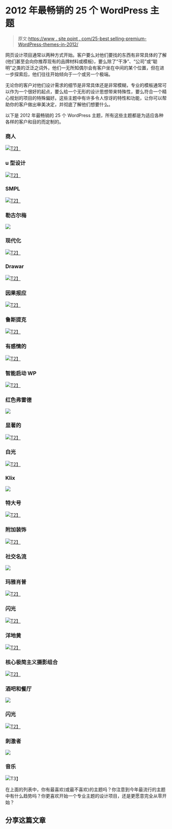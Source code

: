 # 2012 年最畅销的 25 个 WordPress 主题

> 原文:[https://www . site point . com/25-best selling-premium-WordPress-themes-in-2012/](https://www.sitepoint.com/25-bestselling-premium-wordpress-themes-in-2012/)

网页设计项目通常以两种方式开始。客户要么对他们要找的东西有非常具体的了解(他们甚至会向你推荐现有的品牌材料或模板)，要么除了“干净”、“公司”或“聪明”之类的泛泛之词外，他们一无所知偶尔会有客户坐在中间的某个位置，但在进一步探索后，他们往往开始倾向于一个或另一个极端。

无论你的客户对他们设计需求的细节是非常具体还是非常模糊，专业的模板通常可以作为一个很好的起点，要么给一个无形的设计思想带来特殊性，要么符合一个精心规划的项目的特殊偏好。这些主题中有许多令人惊讶的特性和功能，让你可以帮助你的客户做出审美决定，并彻底了解他们想要什么。

以下是 2012 年最畅销的 25 个 WordPress 主题，所有这些主题都是为适应各种各样的客户和目的而定制的。

### 商人

[![](../Images/447b0240951c7f74ec289732dabfc3ae.png)T2】](http://www.woothemes.com/2012/04/merchant/)

### u 型设计

[![](../Images/fd96d6099547653f2e8912c5eca91f18.png)T2】](http://themeforest.net/item/udesign-wordpress-theme/253220?ref=methodicstudios)

### SMPL

[![](../Images/f36f21a3d55a101e2cd567694019dadf.png)T2】](http://www.woothemes.com/2012/03/smpl/)

### 勒古尔梅

![](../Images/654560440db214f2ee8257e2d15618a3.png)

### 现代化

[![](../Images/11b0e03df618590def63c9548f9034c0.png)T2】](http://themeforest.net/item/modernize-flexibility-of-wordpress/1264247?ref=methodicstudios)

### Drawar

[![](../Images/4f189a7561398c0024edc54ddf07f58d.png)T2】](http://www.woothemes.com/2012/03/drawar/)

### 因果报应

[![](../Images/d0932b362681d68d7503694a7ddc6c1b.png)T2】](http://themeforest.net/item/karma-clean-and-modern-wordpress-theme/168737?ref=methodicstudios)

### 鲁斯提克

[![](../Images/a8c19ff2ec1ff011dcb96581d23f1ed4.png)T2】](http://www.mojo-themes.com/item/rustik-minimalist-e-commerce-ready-theme/?r=methodicstudios)

### 有感情的

[![](../Images/d15de92e2ce4e67a3b5c22e10d5bac5f.png)T2】](http://www.woothemes.com/2012/02/sentient/)

### 智能启动 WP

[![](../Images/c81f7a0dc65fe76c9ff61d49875f7c68.png)T2】](http://themeforest.net/item/smartstart-wp-responsive-html5-theme/2067920?ref=methodicstudios)

### 红色弗雷德

![](../Images/952ea03c766b71045a385d87ce297772.png)

### 显著的

[![](../Images/57fe50c672cae52a99304a07043f57f8.png)T2】](http://themeforest.net/item/striking-premium-corporate-portfolio-wp-theme/128763?ref=methodicstudios)

### 白光

[![](../Images/e25cd97d70f7442050bfdd76aee54186.png)T2】](http://www.woothemes.com/2012/02/whitelight/)

### Klix

![](../Images/7c6b0a608cc7184106d175765cb23ba7.png)

### 特大号

[![](../Images/0aefd6238cd5594375db856fb7264894.png)T2】](http://themeforest.net/item/king-size-fullscreen-background-wordpress-theme/166299?ref=methodicstudios)

### 附加装饰

[![](../Images/83cc693e3f247b803ee502be91f49d59.png)T2】](http://www.elegantthemes.com/affiliates/idevaffiliate.php?id=15387&keyword=ms&custom=16995)

### 社交名流

![](../Images/e75dd503eafef5d5645619764bc95b1b.png)

### 玛雅肖普

[![](../Images/55be209ccb155dcb328a75fe3f38e142.png)T2】](http://themeforest.net/item/mayashop-a-flexible-responsive-ecommerce-theme/2189918?ref=methodicstudios)

### 闪光

[![](../Images/2d18a25dfc82de59bf1792acd272c411.png)T2】](http://www.elegantthemes.com/affiliates/idevaffiliate.php?id=15387&keyword=ms2&custom=16996)

### 洋地黄

[![](../Images/38db2b47eb3c07d1591608ff3b33eccd.png)T2】](http://www.mojo-themes.com/item/digitalis-wordpress-theme/?r=methodicstudios)

### 核心极简主义摄影组合

[![](../Images/724680f9cbc8b2ecca76b50f0e71f3a1.png)T2】](http://themeforest.net/item/core-minimalist-photography-portfolio/240185?ref=methodicstudios)

### 酒吧和餐厅

![](../Images/d6a6497d8137b56438bf6126471a7d85.png)

### 闪光

[![](../Images/c6f204a3d903c415c3957a2260c77305.png)T2】](http://themeforest.net/item/flare-responsive-business-portfolio-wp-theme/1969512?ref=methodicstudios)

### 刺激者

![](../Images/78d5159ef4c6c594210d59118168cc89.png)

### 音乐

[![](../Images/828489bb8482ce22065e38310d71485c.png)](http://themeforest.net/item/music-musicians-theme-facebook-app/1541383?ref=methodicstudios)T3】

在上面的列表中，你有最喜欢(或最不喜欢)的主题吗？你注意到今年最流行的主题中有什么趋势吗？你更喜欢开始一个专业主题的设计项目，还是更愿意完全从零开始？

## 分享这篇文章